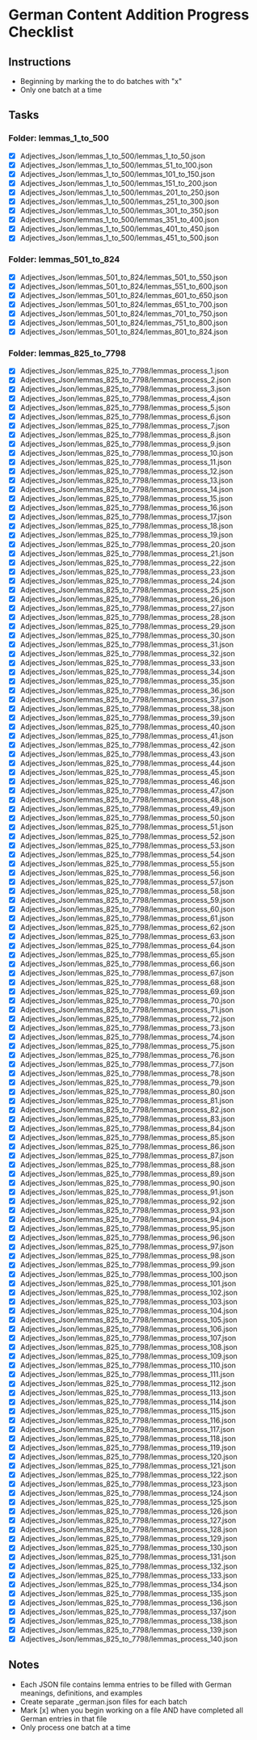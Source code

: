 # German Content Addition Progress Checklist

## Instructions
- Beginning by marking the to do batches with "x"
- Only one batch at a time

## Tasks

### Folder: lemmas_1_to_500
- [x] Adjectives_Json/lemmas_1_to_500/lemmas_1_to_50.json
- [x] Adjectives_Json/lemmas_1_to_500/lemmas_51_to_100.json
- [x] Adjectives_Json/lemmas_1_to_500/lemmas_101_to_150.json
- [x] Adjectives_Json/lemmas_1_to_500/lemmas_151_to_200.json
- [x] Adjectives_Json/lemmas_1_to_500/lemmas_201_to_250.json
- [x] Adjectives_Json/lemmas_1_to_500/lemmas_251_to_300.json
- [x] Adjectives_Json/lemmas_1_to_500/lemmas_301_to_350.json
- [x] Adjectives_Json/lemmas_1_to_500/lemmas_351_to_400.json
- [x] Adjectives_Json/lemmas_1_to_500/lemmas_401_to_450.json
- [x] Adjectives_Json/lemmas_1_to_500/lemmas_451_to_500.json

### Folder: lemmas_501_to_824
- [x] Adjectives_Json/lemmas_501_to_824/lemmas_501_to_550.json
- [x] Adjectives_Json/lemmas_501_to_824/lemmas_551_to_600.json
- [x] Adjectives_Json/lemmas_501_to_824/lemmas_601_to_650.json
- [x] Adjectives_Json/lemmas_501_to_824/lemmas_651_to_700.json
- [x] Adjectives_Json/lemmas_501_to_824/lemmas_701_to_750.json
- [x] Adjectives_Json/lemmas_501_to_824/lemmas_751_to_800.json
- [x] Adjectives_Json/lemmas_501_to_824/lemmas_801_to_824.json

### Folder: lemmas_825_to_7798
- [x] Adjectives_Json/lemmas_825_to_7798/lemmas_process_1.json
- [x] Adjectives_Json/lemmas_825_to_7798/lemmas_process_2.json
- [x] Adjectives_Json/lemmas_825_to_7798/lemmas_process_3.json
- [x] Adjectives_Json/lemmas_825_to_7798/lemmas_process_4.json
- [x] Adjectives_Json/lemmas_825_to_7798/lemmas_process_5.json
- [x] Adjectives_Json/lemmas_825_to_7798/lemmas_process_6.json
- [x] Adjectives_Json/lemmas_825_to_7798/lemmas_process_7.json
- [x] Adjectives_Json/lemmas_825_to_7798/lemmas_process_8.json
- [x] Adjectives_Json/lemmas_825_to_7798/lemmas_process_9.json
- [x] Adjectives_Json/lemmas_825_to_7798/lemmas_process_10.json
- [x] Adjectives_Json/lemmas_825_to_7798/lemmas_process_11.json
- [x] Adjectives_Json/lemmas_825_to_7798/lemmas_process_12.json
- [x] Adjectives_Json/lemmas_825_to_7798/lemmas_process_13.json
- [x] Adjectives_Json/lemmas_825_to_7798/lemmas_process_14.json
- [x] Adjectives_Json/lemmas_825_to_7798/lemmas_process_15.json
- [x] Adjectives_Json/lemmas_825_to_7798/lemmas_process_16.json
- [x] Adjectives_Json/lemmas_825_to_7798/lemmas_process_17.json
- [x] Adjectives_Json/lemmas_825_to_7798/lemmas_process_18.json
- [x] Adjectives_Json/lemmas_825_to_7798/lemmas_process_19.json
- [x] Adjectives_Json/lemmas_825_to_7798/lemmas_process_20.json
- [x] Adjectives_Json/lemmas_825_to_7798/lemmas_process_21.json
- [x] Adjectives_Json/lemmas_825_to_7798/lemmas_process_22.json
- [x] Adjectives_Json/lemmas_825_to_7798/lemmas_process_23.json
- [x] Adjectives_Json/lemmas_825_to_7798/lemmas_process_24.json
- [x] Adjectives_Json/lemmas_825_to_7798/lemmas_process_25.json
- [x] Adjectives_Json/lemmas_825_to_7798/lemmas_process_26.json
- [x] Adjectives_Json/lemmas_825_to_7798/lemmas_process_27.json
- [x] Adjectives_Json/lemmas_825_to_7798/lemmas_process_28.json
- [x] Adjectives_Json/lemmas_825_to_7798/lemmas_process_29.json
- [x] Adjectives_Json/lemmas_825_to_7798/lemmas_process_30.json
- [x] Adjectives_Json/lemmas_825_to_7798/lemmas_process_31.json
- [x] Adjectives_Json/lemmas_825_to_7798/lemmas_process_32.json
- [x] Adjectives_Json/lemmas_825_to_7798/lemmas_process_33.json
- [x] Adjectives_Json/lemmas_825_to_7798/lemmas_process_34.json
- [x] Adjectives_Json/lemmas_825_to_7798/lemmas_process_35.json
- [x] Adjectives_Json/lemmas_825_to_7798/lemmas_process_36.json
- [x] Adjectives_Json/lemmas_825_to_7798/lemmas_process_37.json
- [x] Adjectives_Json/lemmas_825_to_7798/lemmas_process_38.json
- [x] Adjectives_Json/lemmas_825_to_7798/lemmas_process_39.json
- [x] Adjectives_Json/lemmas_825_to_7798/lemmas_process_40.json
- [x] Adjectives_Json/lemmas_825_to_7798/lemmas_process_41.json
- [x] Adjectives_Json/lemmas_825_to_7798/lemmas_process_42.json
- [x] Adjectives_Json/lemmas_825_to_7798/lemmas_process_43.json
- [x] Adjectives_Json/lemmas_825_to_7798/lemmas_process_44.json
- [x] Adjectives_Json/lemmas_825_to_7798/lemmas_process_45.json
- [x] Adjectives_Json/lemmas_825_to_7798/lemmas_process_46.json
- [x] Adjectives_Json/lemmas_825_to_7798/lemmas_process_47.json
- [x] Adjectives_Json/lemmas_825_to_7798/lemmas_process_48.json
- [x] Adjectives_Json/lemmas_825_to_7798/lemmas_process_49.json
- [x] Adjectives_Json/lemmas_825_to_7798/lemmas_process_50.json
- [x] Adjectives_Json/lemmas_825_to_7798/lemmas_process_51.json
- [x] Adjectives_Json/lemmas_825_to_7798/lemmas_process_52.json
- [x] Adjectives_Json/lemmas_825_to_7798/lemmas_process_53.json
- [x] Adjectives_Json/lemmas_825_to_7798/lemmas_process_54.json
- [x] Adjectives_Json/lemmas_825_to_7798/lemmas_process_55.json
- [x] Adjectives_Json/lemmas_825_to_7798/lemmas_process_56.json
- [x] Adjectives_Json/lemmas_825_to_7798/lemmas_process_57.json
- [x] Adjectives_Json/lemmas_825_to_7798/lemmas_process_58.json
- [x] Adjectives_Json/lemmas_825_to_7798/lemmas_process_59.json
- [x] Adjectives_Json/lemmas_825_to_7798/lemmas_process_60.json
- [x] Adjectives_Json/lemmas_825_to_7798/lemmas_process_61.json
- [x] Adjectives_Json/lemmas_825_to_7798/lemmas_process_62.json
- [x] Adjectives_Json/lemmas_825_to_7798/lemmas_process_63.json
- [x] Adjectives_Json/lemmas_825_to_7798/lemmas_process_64.json
- [x] Adjectives_Json/lemmas_825_to_7798/lemmas_process_65.json
- [x] Adjectives_Json/lemmas_825_to_7798/lemmas_process_66.json
- [x] Adjectives_Json/lemmas_825_to_7798/lemmas_process_67.json
- [x] Adjectives_Json/lemmas_825_to_7798/lemmas_process_68.json
- [x] Adjectives_Json/lemmas_825_to_7798/lemmas_process_69.json
- [x] Adjectives_Json/lemmas_825_to_7798/lemmas_process_70.json
- [x] Adjectives_Json/lemmas_825_to_7798/lemmas_process_71.json
- [x] Adjectives_Json/lemmas_825_to_7798/lemmas_process_72.json
- [x] Adjectives_Json/lemmas_825_to_7798/lemmas_process_73.json
- [x] Adjectives_Json/lemmas_825_to_7798/lemmas_process_74.json
- [x] Adjectives_Json/lemmas_825_to_7798/lemmas_process_75.json
- [x] Adjectives_Json/lemmas_825_to_7798/lemmas_process_76.json
- [x] Adjectives_Json/lemmas_825_to_7798/lemmas_process_77.json
- [x] Adjectives_Json/lemmas_825_to_7798/lemmas_process_78.json
- [x] Adjectives_Json/lemmas_825_to_7798/lemmas_process_79.json
- [x] Adjectives_Json/lemmas_825_to_7798/lemmas_process_80.json
- [x] Adjectives_Json/lemmas_825_to_7798/lemmas_process_81.json
- [x] Adjectives_Json/lemmas_825_to_7798/lemmas_process_82.json
- [x] Adjectives_Json/lemmas_825_to_7798/lemmas_process_83.json
- [x] Adjectives_Json/lemmas_825_to_7798/lemmas_process_84.json
- [x] Adjectives_Json/lemmas_825_to_7798/lemmas_process_85.json
- [x] Adjectives_Json/lemmas_825_to_7798/lemmas_process_86.json
- [x] Adjectives_Json/lemmas_825_to_7798/lemmas_process_87.json
- [x] Adjectives_Json/lemmas_825_to_7798/lemmas_process_88.json
- [x] Adjectives_Json/lemmas_825_to_7798/lemmas_process_89.json
- [x] Adjectives_Json/lemmas_825_to_7798/lemmas_process_90.json
- [x] Adjectives_Json/lemmas_825_to_7798/lemmas_process_91.json
- [x] Adjectives_Json/lemmas_825_to_7798/lemmas_process_92.json
- [x] Adjectives_Json/lemmas_825_to_7798/lemmas_process_93.json
- [x] Adjectives_Json/lemmas_825_to_7798/lemmas_process_94.json
- [x] Adjectives_Json/lemmas_825_to_7798/lemmas_process_95.json
- [x] Adjectives_Json/lemmas_825_to_7798/lemmas_process_96.json
- [x] Adjectives_Json/lemmas_825_to_7798/lemmas_process_97.json
- [x] Adjectives_Json/lemmas_825_to_7798/lemmas_process_98.json
- [x] Adjectives_Json/lemmas_825_to_7798/lemmas_process_99.json
- [x] Adjectives_Json/lemmas_825_to_7798/lemmas_process_100.json
- [x] Adjectives_Json/lemmas_825_to_7798/lemmas_process_101.json
- [x] Adjectives_Json/lemmas_825_to_7798/lemmas_process_102.json
- [x] Adjectives_Json/lemmas_825_to_7798/lemmas_process_103.json
- [x] Adjectives_Json/lemmas_825_to_7798/lemmas_process_104.json
- [x] Adjectives_Json/lemmas_825_to_7798/lemmas_process_105.json
- [x] Adjectives_Json/lemmas_825_to_7798/lemmas_process_106.json
- [x] Adjectives_Json/lemmas_825_to_7798/lemmas_process_107.json
- [x] Adjectives_Json/lemmas_825_to_7798/lemmas_process_108.json
- [x] Adjectives_Json/lemmas_825_to_7798/lemmas_process_109.json
- [x] Adjectives_Json/lemmas_825_to_7798/lemmas_process_110.json
- [x] Adjectives_Json/lemmas_825_to_7798/lemmas_process_111.json
- [x] Adjectives_Json/lemmas_825_to_7798/lemmas_process_112.json
- [x] Adjectives_Json/lemmas_825_to_7798/lemmas_process_113.json
- [x] Adjectives_Json/lemmas_825_to_7798/lemmas_process_114.json
- [x] Adjectives_Json/lemmas_825_to_7798/lemmas_process_115.json
- [x] Adjectives_Json/lemmas_825_to_7798/lemmas_process_116.json
- [x] Adjectives_Json/lemmas_825_to_7798/lemmas_process_117.json
- [x] Adjectives_Json/lemmas_825_to_7798/lemmas_process_118.json
- [x] Adjectives_Json/lemmas_825_to_7798/lemmas_process_119.json
- [x] Adjectives_Json/lemmas_825_to_7798/lemmas_process_120.json
- [x] Adjectives_Json/lemmas_825_to_7798/lemmas_process_121.json
- [x] Adjectives_Json/lemmas_825_to_7798/lemmas_process_122.json
- [x] Adjectives_Json/lemmas_825_to_7798/lemmas_process_123.json
- [x] Adjectives_Json/lemmas_825_to_7798/lemmas_process_124.json
- [x] Adjectives_Json/lemmas_825_to_7798/lemmas_process_125.json
- [x] Adjectives_Json/lemmas_825_to_7798/lemmas_process_126.json
- [x] Adjectives_Json/lemmas_825_to_7798/lemmas_process_127.json
- [x] Adjectives_Json/lemmas_825_to_7798/lemmas_process_128.json
- [x] Adjectives_Json/lemmas_825_to_7798/lemmas_process_129.json
- [x] Adjectives_Json/lemmas_825_to_7798/lemmas_process_130.json
- [x] Adjectives_Json/lemmas_825_to_7798/lemmas_process_131.json
- [x] Adjectives_Json/lemmas_825_to_7798/lemmas_process_132.json
- [x] Adjectives_Json/lemmas_825_to_7798/lemmas_process_133.json
- [x] Adjectives_Json/lemmas_825_to_7798/lemmas_process_134.json
- [x] Adjectives_Json/lemmas_825_to_7798/lemmas_process_135.json
- [x] Adjectives_Json/lemmas_825_to_7798/lemmas_process_136.json
- [x] Adjectives_Json/lemmas_825_to_7798/lemmas_process_137.json
- [x] Adjectives_Json/lemmas_825_to_7798/lemmas_process_138.json
- [x] Adjectives_Json/lemmas_825_to_7798/lemmas_process_139.json
- [x] Adjectives_Json/lemmas_825_to_7798/lemmas_process_140.json

## Notes
- Each JSON file contains lemma entries to be filled with German meanings, definitions, and examples
- Create separate _german.json files for each batch
- Mark [x] when you begin working on a file AND have completed all German entries in that file
- Only process one batch at a time